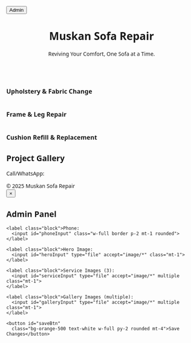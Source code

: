 <!DOCTYPE html>
<html lang="en">
<head>
<meta charset="UTF-8" />
<meta name="viewport" content="width=device-width, initial-scale=1.0"/>
<title>Muskan Sofa Repair - Admin Editable</title>
<script src="https://cdn.tailwindcss.com"></script>
<style>
  body {font-family: system-ui, sans-serif;}
  .hero-bg{background-size:cover;background-position:center;}
  .gallery-item img{transition:transform .3s}
  .gallery-item img:hover{transform:scale(1.05)}
</style>
</head>
<body class="bg-gray-50 text-gray-800">

<!-- === ADMIN BUTTON === -->
<button id="openAdmin"
  class="fixed top-4 right-4 bg-orange-500 text-white px-4 py-2 rounded shadow-lg z-50">
  Admin
</button>

<!-- === HERO === -->
<header class="hero-bg h-96 flex flex-col justify-center items-center text-center text-white bg-gray-800" id="hero">
  <h1 class="text-4xl md:text-5xl font-extrabold">Muskan Sofa Repair</h1>
  <p class="mt-2 text-lg">Reviving Your Comfort, One Sofa at a Time.</p>
</header>

<!-- === SERVICES === -->
<section id="services" class="py-12 px-6 bg-gray-100">
  <div class="max-w-6xl mx-auto grid md:grid-cols-3 gap-6">
    <div class="bg-white rounded shadow overflow-hidden service" data-index="0">
      <img class="w-full h-56 object-cover service-img">
      <h3 class="p-4 text-xl font-bold">Upholstery & Fabric Change</h3>
    </div>
    <div class="bg-white rounded shadow overflow-hidden service" data-index="1">
      <img class="w-full h-56 object-cover service-img">
      <h3 class="p-4 text-xl font-bold">Frame & Leg Repair</h3>
    </div>
    <div class="bg-white rounded shadow overflow-hidden service" data-index="2">
      <img class="w-full h-56 object-cover service-img">
      <h3 class="p-4 text-xl font-bold">Cushion Refill & Replacement</h3>
    </div>
  </div>
</section>

<!-- === GALLERY === -->
<section id="gallery" class="py-12 px-6">
  <h2 class="text-3xl font-bold text-center mb-6">Project Gallery</h2>
  <div id="galleryGrid" class="grid sm:grid-cols-2 md:grid-cols-3 gap-6 max-w-6xl mx-auto"></div>
</section>

<!-- === CONTACT === -->
<section class="bg-gray-900 text-white py-12 text-center">
  <p class="text-lg">Call/WhatsApp: <span id="phoneTxt"></span></p>
</section>

<footer class="bg-gray-800 text-gray-300 py-4 text-center">© 2025 Muskan Sofa Repair</footer>

<!-- === ADMIN PANEL === -->
<div id="adminPanel"
     class="fixed inset-0 bg-black bg-opacity-60 hidden items-center justify-center z-50">
  <div class="bg-white rounded p-6 w-96 space-y-4 relative">
    <button id="closeAdmin" class="absolute top-2 right-3 text-2xl">&times;</button>
    <h2 class="text-xl font-bold mb-4">Admin Panel</h2>

    <label class="block">Phone:
      <input id="phoneInput" class="w-full border p-2 mt-1 rounded">
    </label>

    <label class="block">Hero Image:
      <input id="heroInput" type="file" accept="image/*" class="mt-1">
    </label>

    <label class="block">Service Images (3):
      <input id="serviceInput" type="file" accept="image/*" multiple class="mt-1">
    </label>

    <label class="block">Gallery Images (multiple):
      <input id="galleryInput" type="file" accept="image/*" multiple class="mt-1">
    </label>

    <button id="saveBtn"
      class="bg-orange-500 text-white w-full py-2 rounded mt-4">Save Changes</button>
  </div>
</div>

<script>
/* --------- Default Data --------- */
const defaultData = {
  phone: "9015178506",
  hero: "https://images.unsplash.com/photo-1600585154340-be6161a56a0c?auto=format&fit=crop&w=1200&q=80",
  services: [
    "https://images.unsplash.com/photo-1598300056483-940b0d9a86aa?auto=format&fit=crop&w=800&q=80",
    "https://images.unsplash.com/photo-1625075772049-9e4429e6b7a3?auto=format&fit=crop&w=800&q=80",
    "https://images.unsplash.com/photo-1600585154394-19d51b27d9d0?auto=format&fit=crop&w=800&q=80"
  ],
  gallery: [
    "https://images.unsplash.com/photo-1598300056483-940b0d9a86aa?auto=format&fit=crop&w=800&q=80",
    "https://images.unsplash.com/photo-1625075772049-9e4429e6b7a3?auto=format&fit=crop&w=800&q=80",
    "https://images.unsplash.com/photo-1600585154394-19d51b27d9d0?auto=format&fit=crop&w=800&q=80"
  ]
};

function loadData() {
  return JSON.parse(localStorage.getItem("muskanSite") || JSON.stringify(defaultData));
}
function saveData(d) {
  localStorage.setItem("muskanSite", JSON.stringify(d));
}
function render() {
  const d = loadData();
  document.getElementById("phoneTxt").textContent = d.phone;
  document.getElementById("hero").style.backgroundImage =
    `linear-gradient(rgba(0,0,0,.5),rgba(0,0,0,.5)),url('${d.hero}')`;

  document.querySelectorAll(".service-img").forEach((img,i)=>{
    img.src = d.services[i];
  });

  const grid = document.getElementById("galleryGrid");
  grid.innerHTML = "";
  d.gallery.forEach(src=>{
    const div = document.createElement("div");
    div.className="gallery-item overflow-hidden rounded shadow";
    div.innerHTML=`<img src="${src}" class="w-full h-64 object-cover">`;
    grid.appendChild(div);
  });
}
render();

/* --------- Admin Logic --------- */
const adminPanel = document.getElementById("adminPanel");
document.getElementById("openAdmin").onclick = ()=>{
  const d = loadData();
  document.getElementById("phoneInput").value = d.phone;
  adminPanel.classList.remove("hidden");
};
document.getElementById("closeAdmin").onclick = ()=> adminPanel.classList.add("hidden");

document.getElementById("saveBtn").onclick = ()=>{
  const d = loadData();
  d.phone = document.getElementById("phoneInput").value.trim();

  const heroFile = document.getElementById("heroInput").files[0];
  const serviceFiles = document.getElementById("serviceInput").files;
  const galleryFiles = document.getElementById("galleryInput").files;

  const promises = [];
  if(heroFile) promises.push(readAsDataURL(heroFile).then(u=>d.hero=u));
  if(serviceFiles.length){
    const arr = Array.from(serviceFiles).map(f=>readAsDataURL(f));
    promises.push(Promise.all(arr).then(u=>d.services = u));
  }
  if(galleryFiles.length){
    const arr = Array.from(galleryFiles).map(f=>readAsDataURL(f));
    promises.push(Promise.all(arr).then(u=>d.gallery = u));
  }

  Promise.all(promises).then(()=>{
    saveData(d);
    render();
    adminPanel.classList.add("hidden");
  });
};

function readAsDataURL(file){
  return new Promise(res=>{
    const r = new FileReader();
    r.onload = e=>res(e.target.result);
    r.readAsDataURL(file);
  });
}
</script>
</body>
</html>
